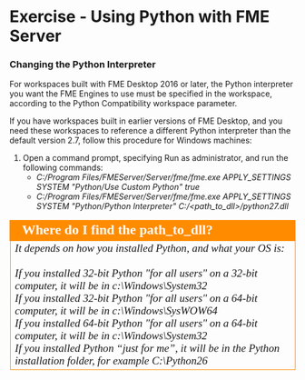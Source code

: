 # Exercise - Using Python with FME Server #

### Changing the Python Interpreter ###

For workspaces built with FME Desktop 2016 or later, the Python interpreter you want the FME Engines to use must be specified in the workspace, according to the Python Compatibility workspace parameter.

If you have workspaces built in earlier versions of FME Desktop, and you need these workspaces to reference a different Python interpreter than the default version 2.7, follow this procedure for Windows machines:

1. Open a command prompt, specifying Run as administrator, and run the following commands:
	- *C:/Program Files/FMEServer/Server/fme/fme.exe APPLY_SETTINGS SYSTEM "Python/Use Custom Python" true*
	- *C:/Program Files/FMEServer/Server/fme/fme.exe APPLY_SETTINGS SYSTEM "Python/Python Interpreter" C:/<path\_to\_dll\>/python27.dll*


<!--Tip Section--> 

<table style="border-spacing: 0px">
<tr>
<td style="vertical-align:middle;background-color:darkorange;border: 2px solid darkorange">
<i class="fa fa-info-circle fa-lg fa-pull-left fa-fw" style="color:white;padding-right: 12px;vertical-align:text-top"></i>
<span style="color:white;font-size:x-large;font-weight: bold;font-family:serif">Where do I find the path_to_dll?</span>
</td>
</tr>

<tr>
<td style="border: 1px solid darkorange">
<span style="font-family:serif; font-style:italic; font-size:larger">
It depends on how you installed Python, and what your OS is:     
<br><br>    
If you installed 32-bit Python "for all users" on a 32-bit computer, it will be in c:\Windows\System32 
<br>    
If you installed 32-bit Python "for all users" on a 64-bit computer, it will be in c:\Windows\SysWOW64
<br>     
If you installed 64-bit Python "for all users" on a 64-bit computer, it will be in c:\Windows\System32
<br>
If you installed Python “just for me”, it will be in the Python installation folder, for example C:\Python26
</span>
</td>
</tr>
</table>